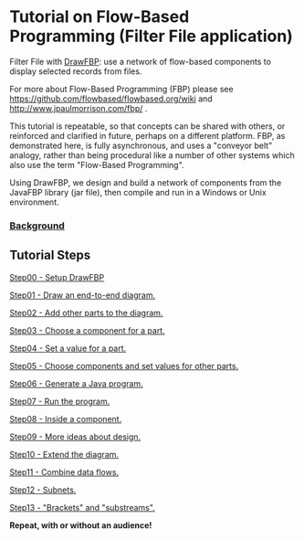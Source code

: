 # Tutorial on Flow-Based Programming (Filter File application)

Filter File with [DrawFBP](https://github.com/jpaulm/drawfbp): use a network of flow-based components to display selected records from files.

For more about Flow-Based Programming (FBP) please see https://github.com/flowbased/flowbased.org/wiki and http://www.jpaulmorrison.com/fbp/ .  

This tutorial is repeatable, so that concepts can be shared with others, or reinforced and clarified in future, perhaps on a different platform.  FBP, as demonstrated here, is fully asynchronous, and uses a "conveyor belt" analogy, rather than being procedural like a number of other systems which also use the term "Flow-Based Programming".  

Using DrawFBP, we design and build a network of components from the JavaFBP library (jar file), then compile and run in a Windows or Unix environment.


### [Background](Background.md) 

## Tutorial Steps

[Step00 - Setup DrawFBP](Step00/)

[Step01 - Draw an end-to-end diagram.](Step01/)

[Step02 - Add other parts to the diagram.](Step02/)

[Step03 - Choose a component for a part.](Step03/)

[Step04 - Set a value for a part.](Step04/)

[Step05 - Choose components and set values for other parts.](Step05/)

[Step06 - Generate a Java program.](Step06/)

[Step07 - Run the program.](Step07/)

[Step08 - Inside a component.](Step08/)

[Step09 - More ideas about design.](Step09/)

[Step10 - Extend the diagram.](Step10/)

[Step11 - Combine data flows.](Step11/)

[Step12 - Subnets.](Step12/)

[Step13 - "Brackets" and "substreams".](Step12/)


**Repeat, with or without an audience!** 

